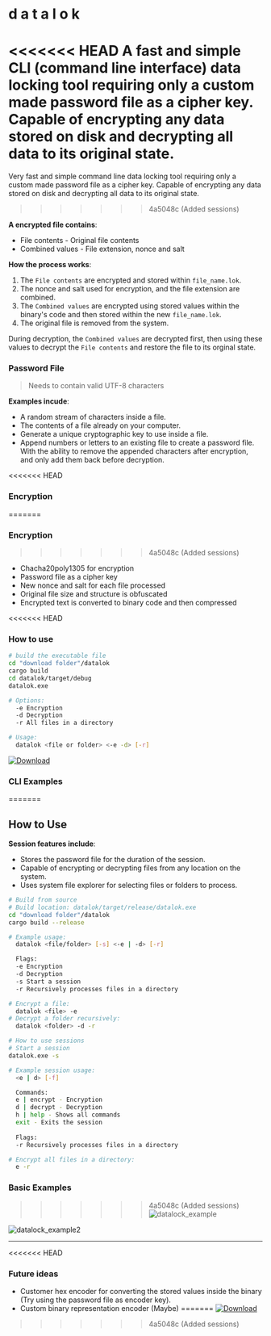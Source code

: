 # d a t a l o k

<<<<<<< HEAD
A fast and simple CLI (command line interface) data locking tool requiring only a custom made password file as a cipher key. Capable of encrypting any data stored on disk and decrypting all data to its original state.
=======
Very fast and simple command line data locking tool requiring only a custom made password file as a cipher key. Capable of encrypting any data stored on disk and decrypting all data to its original state.
>>>>>>> 4a5048c (Added sessions)

**A encrypted file contains**:
- File contents - Original file contents
- Combined values - File extension, nonce and salt
  
**How the process works**:
1. The ```File contents``` are encrypted and stored within ```file_name.lok```.
2. The nonce and salt used for encryption, and the file extension are combined.
3. The ```Combined values``` are encrypted using stored values within the binary's code and then stored within the new ```file_name.lok```.
4. The original file is removed from the system.

During decryption, the ```Combined values``` are decrypted first, then using these values to decrypt the ```File contents``` and restore the file to its orginal state.  

### Password File
> Needs to contain valid UTF-8 characters

**Examples incude**: 

- A random stream of characters inside a file.
- The contents of a file already on your computer.
- Generate a unique cryptographic key to use inside a file.
- Append numbers or letters to an existing file to create a password file. With the ability to remove the appended characters after encryption, and only add them back before decryption.

<<<<<<< HEAD
### Encryption
=======
### Encryption 
>>>>>>> 4a5048c (Added sessions)

- Chacha20poly1305 for encryption
- Password file as a cipher key
- New nonce and salt for each file processed
- Original file size and structure is obfuscated
- Encrypted text is converted to binary code and then compressed

<<<<<<< HEAD
### How to use

```bash
# build the executable file
cd "download folder"/datalok
cargo build
cd datalok/target/debug
datalok.exe

# Options:
  -e Encryption
  -d Decryption
  -r All files in a directory

# Usage:
  datalok <file or folder> <-e -d> [-r]
```
[![Download](https://img.shields.io/badge/Download-v1.0.0-blue?style=flat)](https://github.com/0x7f9/datalok/releases/download/v1.0.0/datalok.exe)  

### CLI Examples
=======
## How to Use
**Session features include**:  
- Stores the password file for the duration of the session.
- Capable of encrypting or decrypting files from any location on the system.
- Uses system file explorer for selecting files or folders to process.
```bash
# Build from source
# Build location: datalok/target/release/datalok.exe
cd "download folder"/datalok
cargo build --release

# Example usage:
  datalok <file/folder> [-s] <-e | -d> [-r]

  Flags:
  -e Encryption 
  -d Decryption 
  -s Start a session
  -r Recursively processes files in a directory

# Encrypt a file:
  datalok <file> -e
# Decrypt a folder recursively:
  datalok <folder> -d -r

# How to use sessions
# Start a session
datalok.exe -s

# Example session usage:
  <e | d> [-f]

  Commands:
  e | encrypt - Encryption
  d | decrypt - Decryption
  h | help - Shows all commands
  exit - Exits the session
  
  Flags:
  -r Recursively processes files in a directory

# Encrypt all files in a directory:
  e -r
```

### Basic Examples
>>>>>>> 4a5048c (Added sessions)
![datalock_example](https://github.com/0x7f9/datalok/assets/141240295/c39e547d-10f5-4216-8439-bb358a41d94f)  

![datalock_example2](https://github.com/0x7f9/datalok/assets/141240295/e9c82d99-b181-4804-820f-0001d3eb4d00)
***
<<<<<<< HEAD
### Future ideas 

- Customer hex encoder for converting the stored values inside the binary (Try using the password file as encoder key).
- Custom binary representation encoder (Maybe)
=======
[![Download](https://img.shields.io/badge/Download-v1.0.0-blue?style=flat)](https://github.com/0x7f9/datalok/releases/download/v1.0.0/datalok.exe)
>>>>>>> 4a5048c (Added sessions)
